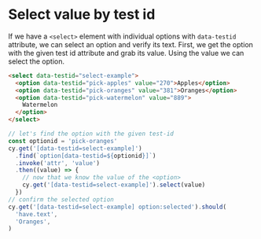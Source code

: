 # Select value by test id

If we have a `<select>` element with individual options with `data-testid` attribute, we can select an option and verify its text. First, we get the option with the given test id attribute and grab its value. Using the value we can select the option.

<!-- fiddle -->

```html
<select data-testid="select-example">
  <option data-testid="pick-apples" value="270">Apples</option>
  <option data-testid="pick-oranges" value="381">Oranges</option>
  <option data-testid="pick-watermelon" value="889">
    Watermelon
  </option>
</select>
```

```js
// let's find the option with the given test-id
const optionid = 'pick-oranges'
cy.get('[data-testid=select-example]')
  .find(`option[data-testid=${optionid}]`)
  .invoke('attr', 'value')
  .then((value) => {
    // now that we know the value of the <option>
    cy.get('[data-testid=select-example]').select(value)
  })
// confirm the selected option
cy.get('[data-testid=select-example] option:selected').should(
  'have.text',
  'Oranges',
)
```

<!-- fiddle-end -->
